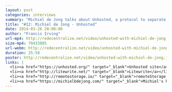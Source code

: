 ```yaml
---
layout: post
categories: interviews
summary: "Michiel de Jong talks about Unhosted, a protocol to separate web applications from where their data is stored. Plus a call for more developers to work on decentralized technologies, and how to get paid."
title: "#12: Michiel de Jong - Unhosted"
date: 2014-03-26 20:00:00
author: "Francis Irving"
url-mp4: http://redecentralize.net/video/unhosted-with-michiel-de-jong.mp4
size-mp4: 70433805
url-webm: http://redecentralize.net/video/unhosted-with-michiel-de-jong.webm
duration: 25:58
poster: http://redecentralize.net/video/unhosted-with-michiel-de-jong.jpg
links: |
  <li><a href="https://unhosted.org/" target="_blank">Unhosted site</a></li>
  <li><a href="http://litewrite.net/" target="_blank">Litewrite</a></li>
  <li><a href="http://remotestorage.io/" target="_blank">remoteStorage protocol</a></li>
  <li><a href="https://michielbdejong.com/" target="_blank">Michiel's homepage</a></li>
---
```


